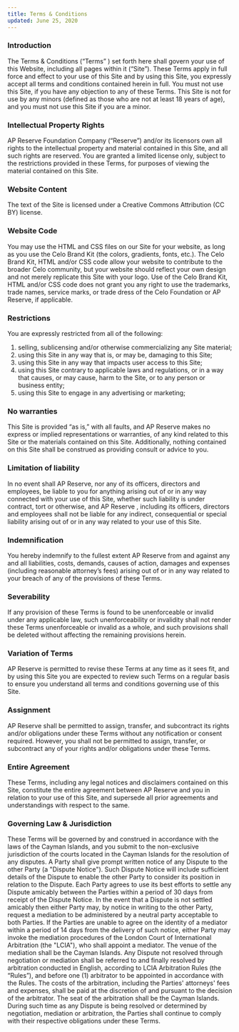 ```yaml
---
title: Terms & Conditions
updated: June 25, 2020
---
```



### Introduction
The Terms & Conditions (“Terms” ) set forth here shall govern your use of this Website, including all pages within it (“Site”). These Terms apply in full force and effect to your use of this Site and by using this Site, you expressly accept all terms and conditions contained herein in full. You must not use this Site, if you have any objection to any of these Terms.
This Site is not for use by any minors (defined as those who are not at least 18 years of age), and you must not use this Site if you are a minor.

### Intellectual Property Rights
AP Reserve Foundation Company (“Reserve”) and/or its licensors own all rights to the intellectual property and material contained in this Site, and all such rights are reserved. You are granted a limited license only, subject to the restrictions provided in these Terms, for purposes of viewing the material contained on this Site.

###  Website Content
The text of the Site is licensed under a Creative Commons Attribution (CC BY) license.

###  Website Code
You may use the HTML and CSS files on our Site for your website, as long as you use the Celo Brand Kit (the colors, gradients, fonts, etc.). The Celo Brand Kit, HTML and/or CSS code allow your website to contribute to the broader Celo community, but your website should reflect your own design and not merely replicate this Site with your logo. Use of the Celo Brand Kit, HTML and/or CSS code does not grant you any right to use the trademarks, trade names, service marks, or trade dress of the Celo Foundation or AP Reserve, if applicable.

###  Restrictions
You are expressly restricted from all of the following:
1. selling, sublicensing and/or otherwise commercializing any Site material;
2. using this Site in any way that is, or may be, damaging to this Site;
3. using this Site in any way that impacts user access to this Site;
4. using this Site contrary to applicable laws and regulations, or in a way that causes, or may cause, harm to the Site, or to any person or business entity;
5. using this Site to engage in any advertising or marketing;

###  No warranties
This Site is provided “as is,” with all faults, and AP Reserve makes no express or implied representations or warranties, of any kind related to this Site or the materials contained on this Site. Additionally, nothing contained on this Site shall be construed as providing consult or advice to you.

###  Limitation of liability
In no event shall AP Reserve, nor any of its officers, directors and employees, be liable to you for anything arising out of or in any way connected with your use of this Site, whether such liability is under contract, tort or otherwise, and AP Reserve , including its officers, directors and employees shall not be liable for any indirect, consequential or special liability arising out of or in any way related to your use of this Site.

###   Indemnification
You hereby indemnify to the fullest extent AP Reserve from and against any and all liabilities, costs, demands, causes of action, damages and expenses (including reasonable attorney’s fees) arising out of or in any way related to your breach of any of the provisions of these Terms.

###  Severability
If any provision of these Terms is found to be unenforceable or invalid under any applicable law, such unenforceability or invalidity shall not render these Terms unenforceable or invalid as a whole, and such provisions shall be deleted without affecting the remaining provisions herein.

###  Variation of Terms
AP Reserve is permitted to revise these Terms at any time as it sees fit, and by using this Site you are expected to review such Terms on a regular basis to ensure you understand all terms and conditions governing use of this Site.

###  Assignment
AP Reserve shall be permitted to assign, transfer, and subcontract its rights and/or obligations under these Terms without any notification or consent required. However, you shall not be permitted to assign, transfer, or subcontract any of your rights and/or obligations under these Terms.

### Entire Agreement
These Terms, including any legal notices and disclaimers contained on this Site, constitute the entire agreement between AP Reserve and you in relation to your use of this Site, and supersede all prior agreements and understandings with respect to the same.

###  Governing Law & Jurisdiction
These Terms will be governed by and construed in accordance with the laws of the Cayman Islands, and you submit to the non-exclusive jurisdiction of the courts located in the Cayman Islands for the resolution of any disputes.   A Party shall give prompt written notice of any Dispute to the other Party (a "Dispute Notice").  Such Dispute Notice will include sufficient details of the Dispute to enable the other Party to consider its position in relation to the Dispute.  Each Party agrees to use its best efforts to settle any Dispute amicably between the Parties within a period of 30 days from receipt of the Dispute Notice.
In the event that a Dispute is not settled amicably then either Party may, by notice in writing to the other Party, request a mediation to be administered by a neutral party acceptable to both Parties. If the Parties are unable to agree on the identity of a mediator within a period of 14 days from the delivery of such notice, either Party may invoke the mediation procedures of the London Court of International Arbitration (the "LCIA"), who shall appoint a mediator.  The venue of the mediation shall be the Cayman Islands.
Any Dispute not resolved through negotiation or mediation shall be referred to and finally resolved by arbitration conducted in English, according to LCIA Arbitration Rules (the “Rules”), and before one (1) arbitrator to be appointed in accordance with the Rules.  The costs of the arbitration, including the Parties' attorneys' fees and expenses, shall be paid at the discretion of and pursuant to the decision of the arbitrator. The seat of the arbitration shall be the Cayman Islands. 
During such time as any Dispute is being resolved or determined by negotiation, mediation or arbitration, the Parties shall continue to comply with their respective obligations under these Terms.



